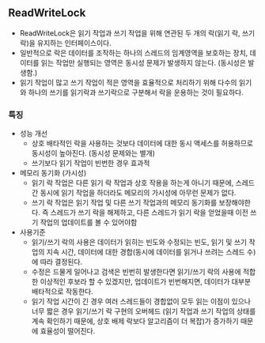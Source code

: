 ## ReadWriteLock

- ReadWriteLock은 읽기 작업과 쓰기 작업을 위해 연관된 두 개의 락(읽기 락, 쓰기 락)을 유지하는 인터페이스이다.
- 일반적으로 락은 데이터를 조작하는 하나의 스레드의 임계영역을 보호하는 장치, 데이터를 읽는 작업만 실행되는 영역은 동시성 문제가 발생하지 않는다. (동시성은 발생함.)
- 읽기 작업이 많고 쓰기 작업이 적은 영역을 효율적으로 처리하기 위해 다수의 읽기와 하나의 쓰기를 읽기락과 쓰기락으로 구분해서 락을 운용하는 것이 필요하다.

### 특징

- 성능 개선
  - 상호 배타적인 락을 사용하는 것보다 데이터에 대한 동시 액세스를 허용하므로 동시성이 높아진다. (동시성 문제와는 별개)
  - 쓰기보다 읽기 작업이 빈번한 경우 효과적
- 메모리 동기화 (가시성)
  - 읽기 락 작업은 다른 읽기 락 작업과 상호 작용을 하는게 아니기 때문에, 스레드 간 동시에 읽기 작업을 하더라도 메모리의 가시성에 아무런 문제가 없다.
  - 쓰기 락 작업은 읽기 작업 및 다른 쓰기 작업과의 메모리 동기화를 보장해야한다. 즉 스레드가 쓰기 락을 해제하고, 다른 스레드가 읽기 락을 얻었을때 이전 쓰기 작업의 업데이트를 볼 수 있어야함
- 사용기준
  - 읽기/쓰기 락의 사용은 데이터가 읽히는 빈도와 수정되는 빈도, 읽기 및 쓰기 작업의 지속 시간, 데이터에 대한 경합(동시에 데이터를 읽거나 쓰려는 스레드 수)에 따라 결정된다.
  - 수정은 드물게 일어나고 검색은 빈번히 발생한다면 읽기/쓰기 락의 사용에 적합한 이상적인 후보라 할 수 있겠지만, 업데이트가 빈번해지면, 데이터가 대부분 배타적으로 작동한다.
  - 읽기 작업 시간이 긴 경우 여러 스레드들이 경합없이 모두 읽는 이점이 있으나 너무 짧은 경우 읽기/쓰기 락 구현의 오버헤드 (읽기 작업과 쓰기 작업의 상태를 계속 확인하기 때문에, 상호 배제 락보다 알고리즘이 더 복잡)가 증가하기 때문에 효율성이 떨어진다.